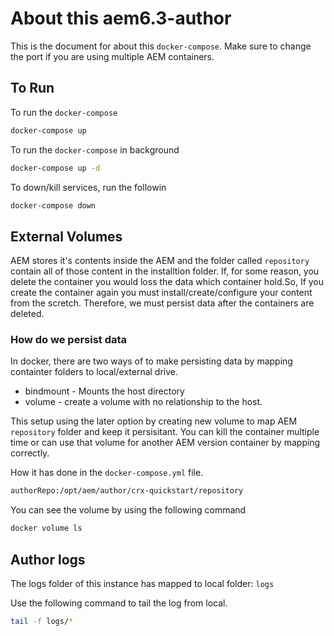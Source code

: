 # About this aem6.3-author
This is the document for about this `docker-compose`.
Make sure to change the port if you are using multiple AEM containers.

## To Run
To run the `docker-compose`

```bash
docker-compose up
```

To run the `docker-compose` in background

```bash
docker-compose up -d
```

To down/kill services, run the followin
```bash
docker-compose down
```

## External Volumes
AEM stores it's contents inside the AEM and the folder called `repository` contain all of those content in the installtion folder. If, for some reason, you delete the container you would loss the data which container hold.So, If you create the container again you must install/create/configure your content from the scretch. Therefore, we must persist data after the containers are deleted.

### How do we persist data
In docker, there are two ways of to make persisting data by mapping containter folders to local/external drive.
- bindmount - Mounts the host directory
- volume - create a volume with no relationship to the host.

This setup using the later option by creating new volume to map AEM `repository` folder and keep it persisitant. You can kill the container multiple time or can use that volume for another AEM version container by mapping correctly.

How it has done in the `docker-compose.yml` file.
```bash
authorRepo:/opt/aem/author/crx-quickstart/repository
```

You can see the volume by using the following command
```bash
docker volume ls
```

## Author logs
The logs folder of this instance has mapped to local folder: `logs`

Use the following command to tail the log from local.
```bash
tail -f logs/*
```

